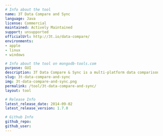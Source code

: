 ```yaml
---
# Info about the tool
name: 3T Data Compare and Sync
language: Java
license: Commercial
maintained: Actively Maintained
support: unsupported
officialUrl: http://3t.io/data-compare/
environments:
- apple
- linux
- windows

# Info about the tool on mongodb-tools.com
purpose: GUI
description: 3T Data Compare & Sync is a multi-platform data comparison and synchronization GUI tool for MongoDB.
slug: 3t-data-compare-and-sync
img: 3t-data-compare-and-sync.png
permalink: /tool/3t-data-compare-and-sync/
layout: tool

# Release Info
latest_release_date: 2014-09-02
latest_release_version: 1.7.0

# Github Info
github_repo: 
github_user: 
---
```

